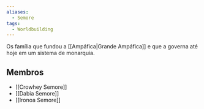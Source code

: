 ```yaml
---
aliases:
  - Semore
tags:
  - Worldbuilding
---
```

Os família que fundou a [[Ampáfica|Grande Ampáfica]] e que a governa até hoje em um sistema de monarquia.

## Membros
- [[Crowhey Semore]]
- [[Dabia Semore]]
- [[Ironoa Semore]]
